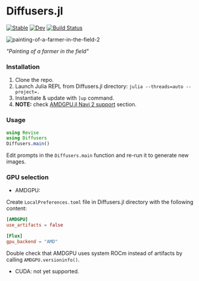 # Diffusers.jl

[![Stable](https://img.shields.io/badge/docs-stable-blue.svg)](https://JuliaNeuralGraphics.github.io/Diffusers.jl/stable)
[![Dev](https://img.shields.io/badge/docs-dev-blue.svg)](https://JuliaNeuralGraphics.github.io/Diffusers.jl/dev)
[![Build Status](https://github.com/JuliaNeuralGraphics/Diffusers.jl/actions/workflows/CI.yml/badge.svg?branch=main)](https://github.com/JuliaNeuralGraphics/Diffusers.jl/actions/workflows/CI.yml?query=branch%3Amain)

![painting-of-a-farmer-in-the-field-2](https://user-images.githubusercontent.com/17990405/233843029-2b8e1c22-51c1-4782-bdfd-b16177065bea.png)

*"Painting of a farmer in the field"*

### Installation

1. Clone the repo.
2. Launch Julia REPL from Diffusers.jl directory: `julia --threads=auto --project=.`
3. Instantiate & update with `]up` command.
4. **NOTE:** check [AMDGPU.jl Navi 2 support](https://amdgpu.juliagpu.org/dev/#Navi-2-(GFX103x)-support) section.

### Usage

```julia
using Revise
using Diffusers
Diffusers.main()
```

Edit prompts in the `Diffusers.main` function and re-run it to generate new images.

### GPU selection

- AMDGPU:

Create `LocalPreferences.toml` file in Diffusers.jl directory with the following content:

```toml
[AMDGPU]
use_artifacts = false

[Flux]
gpu_backend = "AMD"
```

Double check that AMDGPU uses system ROCm instead of artifacts by calling `AMDGPU.versioninfo()`.

- CUDA: not yet supported.
 
